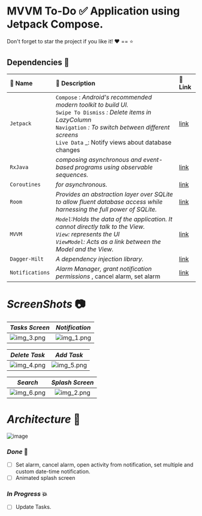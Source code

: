 
# MVVM To-Do :white_check_mark: Application using Jetpack Compose.

Don't forget to star the project if you like it!  :heart: ==  :star:

##  Dependencies :high_brightness:


| :key: Name      | :book: Description                                                                                                                                                                                                                          | :link: Link                                                                                                                                             |
|:----------------|:--------------------------------------------------------------------------------------------------------------------------------------------------------------------------------------------------------------------------------------------|:--------------------------------------------------------------------------------------------------------------------------------------------------------|
| `Jetpack`       | `Compose` : _Android's recommended modern toolkit to build UI._ <br/> `Swipe To Dismiss` _: Delete items in LazyColumn_<br/> `Navigation` _: To switch between different screens_  <br/> `Live Data` _: Notify views about database changes | [link](https://developer.android.com/jetpack/compose/tutorial)                                                                                          |
| `RxJava`        | _composing asynchronous and event-based programs using observable sequences._                                                                                                                                                               | [link](https://github.com/ReactiveX/RxJava)                                                                                                             |
| `Coroutines`    | _for asynchronous._                                                                                                                                                                                                                         | [link](https://developer.android.com/kotlin/coroutines#:~:text=A%20coroutine%20is%20a%20concurrency,established%20concepts%20from%20other%20languages.) |
| `Room`          | _Provides an abstraction layer over SQLite to allow fluent database access while harnessing the full power of SQLite._                                                                                                                      | [link](https://developer.android.com/training/data-storage/room)                                                                                        |
| `MVVM`          | _`Model`:Holds the data of the application. It cannot directly talk to the View.<br/>`View`: represents the UI <br/>`ViewModel`: Acts as a link between the Model and the View._                                                            | [link](https://www.digitalocean.com/community/tutorials/android-mvvm-design-pattern)                                                                    |
| `Dagger-Hilt`   | _A dependency injection library._                                                                                                                                                                                                           | [link](https://developer.android.com/training/dependency-injection/hilt-android)                                                                        |
| `Notifications` | _Alarm Manager, grant notification permissions_ , cancel alarm, set alarm                                                                                                                                                                   | [link](https://developer.android.com/develop/ui/views/notifications/build-notification)                                                                 |

#  _ScreenShots_  :camera:

| _Tasks Screen_          |     _Notification_      | 
|-------------------------|:-----------------------:|
| ![img_3.png](img_3.png) | ![img_1.png](img_1.png) |

| _Delete Task_           |       _Add Task_        |  
|-------------------------|:-----------------------:|
| ![img_4.png](img_4.png) | ![img_5.png](img_5.png) |


| _Search_                |     _Splash Screen_     |  
|-------------------------|:-----------------------:|
| ![img_6.png](img_6.png) | ![img_2.png](img_2.png) |


#  _Architecture_  :bank:

![image](https://user-images.githubusercontent.com/75504778/230778053-9c635eef-5f8f-4f0e-832a-185adfdd6afa.png)

### _Done_ :100:

- [ ] Set alarm, cancel alarm, open activity from notification, set multiple and custom date-time notification.
- [ ] Animated splash screen

###   _In Progress_ :boom:
- [ ] Update Tasks.
